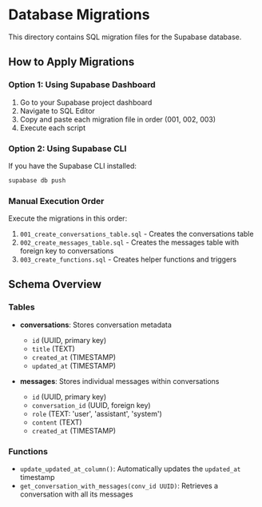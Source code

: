 # Database Migrations

This directory contains SQL migration files for the Supabase database.

## How to Apply Migrations

### Option 1: Using Supabase Dashboard

1. Go to your Supabase project dashboard
2. Navigate to SQL Editor
3. Copy and paste each migration file in order (001, 002, 003)
4. Execute each script

### Option 2: Using Supabase CLI

If you have the Supabase CLI installed:

```bash
supabase db push
```

### Manual Execution Order

Execute the migrations in this order:

1. `001_create_conversations_table.sql` - Creates the conversations table
2. `002_create_messages_table.sql` - Creates the messages table with foreign key to conversations
3. `003_create_functions.sql` - Creates helper functions and triggers

## Schema Overview

### Tables

- **conversations**: Stores conversation metadata
  - `id` (UUID, primary key)
  - `title` (TEXT)
  - `created_at` (TIMESTAMP)
  - `updated_at` (TIMESTAMP)

- **messages**: Stores individual messages within conversations
  - `id` (UUID, primary key)
  - `conversation_id` (UUID, foreign key)
  - `role` (TEXT: 'user', 'assistant', 'system')
  - `content` (TEXT)
  - `created_at` (TIMESTAMP)

### Functions

- `update_updated_at_column()`: Automatically updates the `updated_at` timestamp
- `get_conversation_with_messages(conv_id UUID)`: Retrieves a conversation with all its messages
